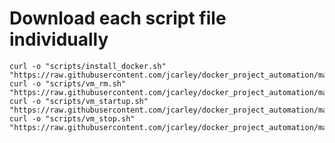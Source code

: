 
Download each script file individually
=======================================

    curl -o "scripts/install_docker.sh" "https://raw.githubusercontent.com/jcarley/docker_project_automation/master/install_docker.sh"
    curl -o "scripts/vm_rm.sh" "https://raw.githubusercontent.com/jcarley/docker_project_automation/master/vm_rm.sh"
    curl -o "scripts/vm_startup.sh" "https://raw.githubusercontent.com/jcarley/docker_project_automation/master/vm_startup.sh"
    curl -o "scripts/vm_stop.sh" "https://raw.githubusercontent.com/jcarley/docker_project_automation/master/vm_stop.sh"



